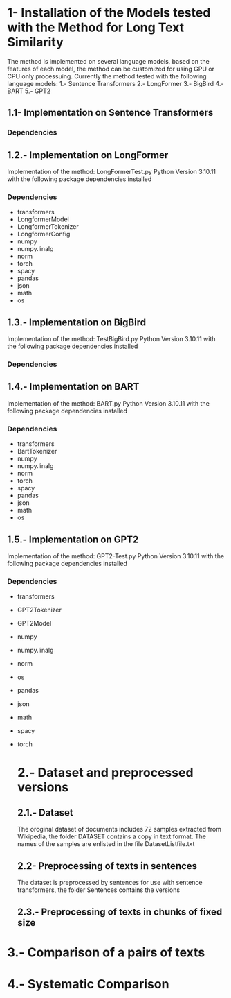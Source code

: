 # 1- Installation of the  Models tested with the Method for Long Text Similarity
The method is implemented on several language models, based on the features  of each model, the method can be customized for using  GPU or CPU only processuing. Currently the  method  tested with the following  language models:
1.- Sentence Transformers
2.- LongFormer
3.- BigBird
4.- BART
5.- GPT2

## 1.1- Implementation on Sentence Transformers 

### Dependencies


## 1.2.- Implementation on LongFormer  
 Implementation of the method:  LongFormerTest.py 
 Python Version 3.10.11  with the following package dependencies installed
### Dependencies
 * transformers
 * LongformerModel
 * LongformerTokenizer
 * LongformerConfig
 * numpy
 * numpy.linalg
 * norm
 * torch
 * spacy
 * pandas
 * json
 * math
 * os

## 1.3.- Implementation on BigBird
 Implementation of the method:  TestBigBird.py 
 Python Version 3.10.11  with the following package dependencies installed
### Dependencies

## 1.4.- Implementation on BART
 Implementation of the method:  BART.py 
 Python Version 3.10.11  with the following package dependencies installed
### Dependencies
* transformers
* BartTokenizer
* numpy
* numpy.linalg
* norm 
* torch
* spacy
* pandas 
* json
* math
* os

## 1.5.- Implementation on GPT2
 Implementation of the method: GPT2-Test.py 
 Python Version 3.10.11  with the following package dependencies installed
### Dependencies
* transformers 
* GPT2Tokenizer
* GPT2Model
* numpy 
* numpy.linalg
* norm
* os
* pandas 
* json
* math
* spacy
* torch

  # 2.- Dataset and preprocessed versions
  ## 2.1.- Dataset
  The oroginal dataset of documents includes 72 samples extracted from Wikipedia, the folder DATASET contains a copy in text format. The names of the samples  are enlisted in the file DatasetListfile.txt
  
  ## 2.2- Preprocessing of texts  in sentences
   The dataset is preprocessed by sentences for use with sentence transformers, the folder Sentences contains the versions 

  
  ## 2.3.- Preprocessing of texts in chunks of fixed size
  

# 3.- Comparison of a pairs of texts

# 4.- Systematic Comparison

# 
